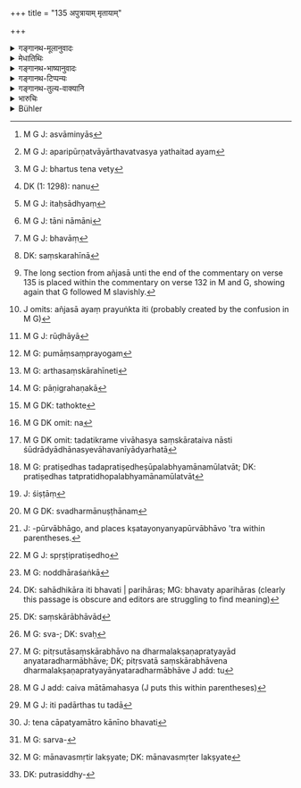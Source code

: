 +++
title = "135 अपुत्रायाम् मृतायाम्"

+++

<details><summary>गङ्गानथ-मूलानुवादः</summary>

If the appointed daughter happen to die without a son, the husband of that appointed daughter may, without hesitation, take that property.—(135)
</details>

<details><summary>मेधातिथिः</summary>

[_थे चोम्मेन्तर्य् ओन् थिस् वेर्से इस् चोर्रुप्त्, अन्द् एदितोर्स् अरे ओड़्तेन् गुएस्सिन्ग् अत् थे मेअनिन्ग्_]

अस्वामित्वात्[^३५२] तु पुत्रिकाया भर्तुर् अप्राप्तधनसंबन्ध उच्यते । अथ किं पुत्रिका विवाहेन संस्क्रियते, उताहो न किंचन । यदि संस्क्रियते, भार्यैवासौ भवति । भार्याकरनो हि विवाहः । ततश् च तधनं +++++++ न संस्क्रियते, कन्यागमनं प्राप्नोति "स्वदारनिरतः सदा" (म्ध् ३.४५) इति नियमातिक्रमश् च । यथेच्छसि तथास्तु । ++++++++ 


[^३५२]:
     M G J: asvāminyās

- <u>ननु</u> चास्मिन् पक्षे श्लोको ऽयम् अनर्थकः । 

- <u>नैष</u> दोषः । परिपूर्णत्वायार्थवादस्य यथैतदीयम्[^३५३] अपत्यं न भर्तुस् तथा धनं न वेत्य्[^३५४] आशङ्कानिवृत्त्यर्थो युक्त एव श्लोकारम्भः । बहवश् चार्थवादिनो मानवाः श्लोकाः । 


[^३५४]:
     M G J: bhartus tena vety


[^३५३]:
     M G J: aparipūrṇatvāyārthavatvasya yathaitad ayam

- <u>अथ वा</u> पुनर् अस्तु न संस्क्रियत इति । न तु[^३५५] चास्मिन् पक्षे कन्यागमनं प्राप्नोति । किं कृतम् । तथाविधायां जातो मातामहस्य पुत्र इति सिद्धे[^३५६] गन्तुर् विध्यर्थातिक्रमनिरूपणेन प्राकरणिकम् । न च तानीमानि[^३५७] न पतनीयानि । +++++++ 


[^३५७]:
     M G J: tāni nāmāni


[^३५६]:
     M G J: itaḥsādhyaṃ


[^३५५]:
     DK (1: 1298): nanu

- किं पुनर् भवान्[^३५८] कन्याशब्दार्थं मत्वा चोदयति कन्याग्रहणं प्राप्नोतीति । त्रिधा हि कन्या । एका तावद् अप्रवृत्तपुंप्रयोगा । तथा +++++++ देवहिताः,[^३५९] प्रथमे वयसि वर्तमाना च । तत्र यदि तावत् पुंसासंप्रयुक्ता "अञ्जसा[^३६०] अयं प्रयुङ्क्त" इति[^३६१] ऊढाया[^३६२] अपि प्राथमिकात् संप्रयोगाद् अनपगतम् एवानुषज्येत । प्रायेण ह्य् अत्र शास्त्रे कन्याशब्दः पुंसासंप्रयोगम्[^३६३] आचष्टे । 


[^३६३]:
     M G: pumāṃsaṃprayogam


[^३६२]:
     M G J: rūḍhāyā


[^३६१]:
     J omits: añjasā ayaṃ prayuṅkta iti (probably created by the confusion in M G)


[^३६०]:
     The long section from añjasā unti the end of the commentary on verse 135 is placed within the commentary on verse 132 in M and G, showing again that G followed M slavishly.


[^३५९]:
     DK: saṃskarahīnā


[^३५८]:
     M G J: bhavāṃ

- अथ संस्कारहीनेति[^३६४] । तद् अपि न । यतः प्रथमम् एव वचनम् एवं स्मरणाभिप्रायेण तत्र संभविप्रमाणान्तरवशाल् लक्षणया हिता इत्य् अत्र प्रतीयते । यथोक्तम्-


[^३६४]:
     M G: arthasaṃskārahīneti

- पाणिग्रहणिका[^३६५] मन्त्राः कन्यास्व् एव प्रतिष्ठिताः ।


[^३६५]:
     M G: pāṇigrahaṇakā

- नाकन्यासु क्वचिन् नॄणां लुप्तधर्मक्रिया हि ताः ॥ इति । (म्ध् ८.२२६)

अत्र धर्मलोपवचनलिङ्गात् पुरुषोपभुक्ताकन्येत्य् उच्यते । तद्विपर्ययेणानुपभुक्ता कन्येति सर्वत्रैव मुख्यार्थम् अनुरुध्य क्रियमाणा धर्मा लक्ष्यन्ते । ते च न सर्वे । किं तर्हि, यावतां प्रमाणम् अस्ति । तथा हि कानीन इति पितुः स्वता संस्काराभावश् च प्रतीयते । केवले हि संस्काराभावे चोढास्वैरिणीपुत्राः कानीनाः । केवलायां च पितृस्वतालक्षणायां पुत्रिकापुत्रो ऽपि कानीन इति व्यपदिश्यते । 

- यच् चोक्तं[^३६६] "स्वदारतस् तु नियमातिक्रमः प्राप्नोति" इति । न ह्य् अस्यायम् अर्थः- स्वदारेभ्यो ऽन्या गन्तव्येति । परस्त्रियं च न[^३६७] कामयते न चापरान् दारान् । तथा सत्य् अनेनैव गतत्वात् परदारप्रतिषेधो ऽनर्थकः स्यात् । किं तर्हि स्वदारेषु रतिर् धारयितव्या रतिभावनयाभ्यासात् प्रीत्यतिशयोत्पत्तेः । "स्त्रियं च न कामयते न चापरान् दारांस् तथा सति धर्मेभ्यो न हीयते" इत्य् अनुवादो ऽयम् । अथ वा स्वदारनिरतो ऽपि पर्ववर्जनम् एनां व्रजेयुः । असौ सुषुप्त्यैवम् अपत्यसेष एव । परदाराप्रतिषेधो ऽपि नास्ति । अनूढत्वात् केनचिद् दारव्यपदेशाभावात् । 


[^३६७]:
     M G DK omit: na


[^३६६]:
     M G DK: tathokte

- किं पुनर् अत्र युक्तम् अविवाह्येति । अष्टौ हि विवाहाः । ते च स्वीकारभेदेन ब्राह्मादिव्यपदेशभेदं प्रतिपद्यन्ते । न चास्याः स्वकरणं भर्तुर् अस्ति, पितुर् एव स्वत्वानतिवृत्तेः । अभ्रातृकायां च विवाहप्रतिषेधे पुत्रिकाम् अविवाह्यां दर्शयति । यथा "नाभ्रातृकाम् उपयच्छेत तोकं ह्य् अस्य तद् भवति " इति । प्राकरणिकश् चायं प्रतिषेधस् तदतिक्रमे विवाहस्य संस्कारतैव नास्ति शूद्राद्याधानस्येवाहवनीयाद्यर्हता[^३६८] रनिगिन्यादिप्रतिषेधेषूपलभ्यमानमूलत्वात्[^३६९] प्रकरणाधीनो ऽपि संस्कारत्वम् अपनुदति । तथा च शिष्टा[^३७०] दर्शनीयकन्याभावे कपिलादिरूपाम् उपयच्छन्ति । तथा च सहधर्मानुष्ठानम्[^३७१] आचरन्ति । क्षतयोन्यन्यपूर्वाभावो ऽत्र[^३७२] समानप्रवरादिकयोढयापि कथंचिन् न पत्नीकार्यं कुर्वन्ति । एतदर्थम् एव कैश्चिन् "नोद्वहेत् कपिलाम्" (म्ध् ३.८) इत्य् अत्र दृष्टदोषोपवर्णनम्, प्राकरणिकत्वे ऽपि सपिण्डादिप्रतिषेधस्य चैकरूप्यं मा विज्ञायीति । 


[^३७२]:
     J: -pūrvābhāgo, and places kṣatayonyanyapūrvābhāvo 'tra within parentheses.


[^३७१]:
     M G DK: svadharmānuṣṭhānam


[^३७०]:
     J: śiṣṭāṃ


[^३६९]:
     M G: pratiṣedhas tadapratiṣedheṣūpalabhyamānamūlatvāt; DK: pratiṣedhas tatpratidhopalabhyamānamūlatvāt


[^३६८]:
     M G DK omit: tadatikrame vivāhasya saṃskārataiva nāsti śūdrādyādhānasyevāhavanīyādyarhatā

- <u>कथं</u> पुनः स्पष्टप्रतिषेधो[^३७३] भ्रातृकाम् उपयच्छते तस्मिन् नोद्द्वाहशङ्का[^३७४] ।


[^३७४]:
     M G: noddhāraśaṅkā


[^३७३]:
     M G J: spṛṣṭipratiṣedho

- <u>उच्यते</u> । अस्य प्रतिषेधस्य वाक्यशेषः श्रूयते- "अपत्यं ह्य् अस्य तद् भवति" इति अनेन । ततश् चापत्योत्पत्ताव् एव पुत्रिका न भार्या धर्मार्थम् । अर्थकामयोस् त्व् अस्त्व् एव सहाधिकार इति ।

- <u>भवत्व्</u> अयम्, अपरिहारस्[^३७५] तु स्वकरणाभावाद्[^३७६] अविवाहः । 


[^३७६]:
     DK: saṃskārābhāvād


[^३७५]:
     DK: sahādhikāra iti bhavati | parihāras; MG: bhavaty aparihāras (clearly this passage is obscure and editors are struggling to find meaning)

- <u>ननु</u> तस्मिन् पक्षे कानीन एव पुत्रिकापुत्रः स्यात् । न ह्य् असौ पितुः स्वं[^३७७] स्याद् असंस्कृतयओश् चापत्यम् इति । संस्कारपक्षे तु पितृस्वतासंस्कारभावोभयलक्षणवान् प्रत्यक्षाद् अन्यतरधर्माभावे[^३७८] कानीनाद् भिद्यत इति युक्तम् । 


[^३७८]:
     M G: pitṛsutāsaṃskārabhāvo na dharmalakṣaṇapratyayād anyataradharmābhāve; DK; pitṛsvatā saṃskārabhāvena dharmalakṣaṇapratyayānyataradharmābhāve J add: tu


[^३७७]:
     M G: sva-; DK: svaḥ

- <u>अत्रोच्यते</u> । न वयं पुत्रिकापुत्रस्य कानीनस्य लक्षणं तद् अस्य नातीति ब्रूमः । इदं हि तस्य लक्षणम् ।

- पितृवेश्मनि कन्या तु यं पुत्रं जनयेद् रहः ।

- तं कानीनं वदेन् नाम्ना वोढुः कन्यासमुद्भवम् ॥ इति । (म्ध् ९.१७२)

अस्य चार्थः । य एवंलक्षणः स इह शस्त्रे कानीनग्रहणेषु ग्रहीतव्यः । स च कस्यापत्यम् इत्य् अपेक्षायाम् "वोढुः कन्यासमुद्भवम्" इति द्वितीयं वाक्यम् । अथ वा नेह पदार्थो लक्ष्यते । किं तर्हि, संबन्धिता नियम्यते । य एवंविधः कानीनस् तं वोढुः संबन्धिनं वदेद् इत्य् एकवाक्यतैव । संबन्धिता च पदार्थभेदे चाप्य् उपाधिभेदाद् भिद्यत एव रहःप्रकाशभेदेन ।[^३७९] अन्ये चाहुर् यद्य् पदार्थः स एव तदा[^३८०] कानीनशब्दस्य शब्दार्थसंबन्धो ऽबधित एवावगन्तव्यः । ते चेद् अपत्यमात्रे कानीनं स्मरन्ति,[^३८१] भवतु पैतृके कानीने व्यवहारः । 


[^३८१]:
     J: tena cāpatyamātro kānīno bhavati


[^३८०]:
     M G J: iti padārthas tu tadā


[^३७९]:
     M G J add: caiva mātāmahasya (J puts this within parentheses)

- <u>अन्ये</u> तु स्मृतिम् एव विशेषनिष्ठाम् आहुः । न हि कन्यापत्यमात्रे सर्वत्र[^३८२] कानीनशब्दः प्रयुज्यते । किं तर्हि, मानवस्मृतिलक्षिते[^३८३] । एतद् अप्य् अनुमन्यामहे । निश्चिते प्रयोगाभावे ऽवशेषस्मरणे ऽपि पुण्यसिद्ध्यादितद्विशेषावगतिः[^३८४] प्रयोगतो न्यय्यैव ॥ ९.१३५ ॥


[^३८४]:
     DK: putrasiddhy-


[^३८३]:
     M G: mānavasmṛtir lakṣyate; DK: mānavasmṛter lakṣyate


[^३८२]:
     M G: sarva-
</details>

<details><summary>गङ्गानथ-भाष्यानुवादः</summary>

So far it would appear that the husband of the Appointed Daughter who has had no issue, has nothing to do with the property in question; hence the present text lays down his connection with it.

In this connection there arises the question:—“Does the Appointed Daughter become ‘sanctified’ by marriage or not? If she *is* sanctified, then she becomes a *wife*; as ‘marriage’ consists in ‘making a wife.’ And in that case her property naturally reverts to her husband (?). If, on the other hand, she is *not* sanctified by the marriage,—then, as she would still continue to be a *maiden*, her husband’s intercourse with her would he of the nature of having intercourse with an unmarried maiden, and would he a direct contravention of the rule that one should always remain attached to his own wife.”

You may take it any way you choose. (?)

“But in that case the present verse becomes meaningless.”

There is no force in this objection. In order to complete the usefulness of the verse, it should he taken as meant to set aside the notion that ‘just as the child horn of the Appointed Daughter does not belong to her husband, so would her property also not be inherited by him.’ As a matter of fact, again, there are several verses in the work of Manu that are purely declamatory.

Or, (for the sake of argument) it may be said that the Appointed Daughter is *not* sanctified by Marriage. Even so, intercourse with her would not mean intercourse with a maiden.—“How so?”—Because all that is meant is that the child born of her shall belong to its mother’s father; and any consideration of extraneous matters is entirely out of place (?) Then again, the act of the husband of the Appointed Daughter is not among those that make one an ‘outcaste’ (as it would, if it meant intercourse with a maiden).

Further, is the argument that ‘it moans intercourse with a maiden’ urged on the understanding that the name ‘maiden’ stands for the *remarried widow*? As a matter of fact, there are three kinds of ‘maidens’—(l) one who has had no sexual intercourse with a male, (2) one who has dedicated herself to lifelong service of temples, and (3) one who is still a child. Now, if the objector understands the term ‘maiden’ as standing tor one who has had no sexual intercourse, then, the first intercourse that the husband has with his married wife would also be ‘intercourse with a *maiden*.’ In the present treatise, the term ‘*kanyā*,’ ‘maiden,’ is generally used in the sense of ‘one who has had no sexual intercourse with a male.’

If the term ‘maiden’ be taken to stand for *one for whom the sacraments have not been performed*,—that cannot he right; as words expressive of that would he forthcoming at the very outset (?) In fact, it is only on the strength of other authorities that the term is taken figuratively as standing for the said person (?) It has been said that—‘all the sacred texts used at marriage are applicable to maidens only, and never to non-maidens, because the latter are such as have fallen off from all religious rites’ (8.226); and the mention of ‘falling off from religious rites’ is clearly indicative of the fact that the girl who has had intercourse with man is a ‘non-maiden’; and obviously, she who has not had such intercourse is a ‘maiden.’ In all these cases the ‘rites’ referred to are those that are done in accordance with the direct signification of the term ‘maiden.’ Now the question arises whether this is so in the case of all ‘rites, ‘or only in those in regard to which there are other authorities? Now, as regards the son called ‘*maiden-born*’ ‘*Kānīna*,’ the very name indicates that the girl is still under her father and is devoid of the sacramental rite (of marriage). If the name indicated only *the absence of religions rites*,—*i* *e*., if the name ‘maiden-horn’ applied to the child not born of lawful wed-lock,—then the son of the *married* woman also, begotten by men other than her husband, would he ‘maiden-born.’ On the other hand, if the name indicated the *ownership of the father* only, then the daughter of the Appointed Daughter also would come to be called ‘maiden-born’.

It has been said above that intercourse with the ‘maiden’ involves the transgression of the law that one should have intercourse with his ‘*wife*’ only, lint this law does not mean that, ‘one should not have intercourse with women other than his wife,’ or that, ‘he should not love another woman or another wife.’ Because if it meant that, then all this prohibition being already contained in this law, any separate prohibition of ‘intercourse with the wives of others’ would he entirely superfluous. What the said law does mean is that ‘the man shall cherish love for his wife,’—the cultivating of the feelings of love being conducive to great happiness. (?) The passage—‘One should not cherish desire for any woman, nor the wife of another man, as by avoiding this he falls not off from virtue’—is a mere reiteration. Or, it may only mean the injunction that ‘while remaining attached to his own wife, one should avoid intercourse with her on the sacred days.’ Even so, the injunction would be only supplementary to another. Nor would the case in question fall within the prohibition of intercourse with ‘*another’s wife*’; because so long as she has not been married, she cannot, be called ‘wife.’

Now what is the right course to adopt?

The right course is that the girl (Appointed Daughter) should not be wedded by any person. There are eight forms of marriage; they have been styled ‘*Brāhma*’ and the rest, in accordance with the nature of the manner of acceptance involved in each; and in the case of the Appointed Daughter, there is no ‘acceptance’ (or *making own*); as in her case, the ownership of the girl’s father does not cease. Further, the very prohibition regarding the marrying of a brotherless girl implies that one should not marry the ‘Appointed Daughter.’ It is said for instance that—‘one should not marry a brotherless girl, as her son belongs to her father’ (*Gautama*, 28.20). This prohibition occurs in a special context; and the trangression of this would make the marriage lose its true sacramental character; just as the marrying of a *Śūdru* girl by a Brāhmaṇa deprives his ‘fire’ of the ‘*Āhavanīya*’ (sacrificial) character.

Mere prohibition however of a certain marriage does not necessarily deprive it of its sacramental character. In many eases, for instance, people marry the ‘tawny girl,’ and several such others as are forbidden; and with the assistance of those wives they do cany on their religious duties. But if the girl belongs to the same *Gotra* or *Pravara* as her husband’s, then, even though she has been ‘*married*,’ she cannot fulfill the duties of the ‘wife’ for him. It is in view of this fact that in connection with the rule that—‘one should not marry the lawny girl ete., etc.,’—some people have held that the prohibition, pertains to the *visible* disabilities, and hence it does not stand on the same footing as the prohibition of the marrying of a ‘*sapiṇḍa*’ girl; though both the prohibitions occur in the same context.

“Wherefore then is there any prohibition as to the case of the Appointed Daughter falling under Marriage?” Because as a supplement to the said prohibition, there is the assertion ‘because the child belongs to the father.’

Thus then, it is only in so far as the obtaining of children is concerned that the Appointed Daughter cannot he one’s ‘wife’; she is fully entitled to assist as ‘wife’ in all that relates to sacred duties, property and pleasure.

This may ho so; yet, inasmuch as she cannot become the man’s *own*, there can be no real *marriage* (which implies *ownership*).

“In that case the son of the Appointed Daughter would be ‘maiden-born.’ Because he would not belong to his progenitor; he being the child of parents not lawfully wedded, if however, the marriage of the Appointed Daughter *is* of the nature of a ‘sacrament,’ the child fulfills both conditions—that of belonging to his progenitor and being born of duly hallowed wed-lock. And if he fails in only one of those two conditions, he is still different from the^(‘)maiden-born.’”

Our answer to the above is as follows:—The character of the^(‘)maiden-born’ son is not present in the son of the Appointed Daughter.

The definition of the ‘maiden-horn’ is thus stated—‘A son whom a maiden secretly bears in her father’s house, one should call *maiden-born* by name; and the child horn of the maiden belongs to the man who marries her’ (9.172). And the meaning of this is as follows.—‘If a son fulfills these conditions, he shall he regarded in this treatise as
*maiden-born*; and the question arising as to the person to whom such a
son belongs, the text adds, as an additional sentence, that ‘the child horn of the maiden belongs to the man who marries her.’ Or, this text may he taken not as defining the particular kind of son, but simply as declaring his *relationship*;—the sense being that ‘the maiden-born son should he regarded as related to the person who marries the girl’; so that the whole text forms one connected sentence. As a matter of fact, relationship varies with variations in the persons concerned and the attendant circumstances,—such for instance, as while the one (the maiden-born) is begotten *secretly*, the other (that of the Appointed Daughter) is begotten openly.

Thus the idea that the text quoted supplies the definition of the ‘maiden-born’ son should be regarded as repudiated. It only points out that the child is^(‘)maiden-born’....(?)

Others however have declared that the *Smṛti* text itself has a special hearing; the name^(‘)maiden-horn’ is not applied to every child of an unmarried^(‘)maiden’; it applies only to such a child as has been defined by Manu.

This view also we accept (??)—(135)
</details>

<details><summary>गङ्गानथ-टिप्पन्यः</summary>

‘*Dhanam*.’—‘What the appointed daughter received from her father either during his life-time or on his death.’ (Nārāyaṇa).—But Kullūka says that this prohibits the father inheriting the appointed daughter’s estate on the plea that she was his ‘son.’—According to Nandana it precludes the paternal uncle and other relatives from inheriting the property of an appointed daughter.

This verse is quoted in *Aparārka* (p.754), which adds that this refers to the case of the daughter who has been ‘appointed’ under the terms that ‘the son born of this girl shall be mine’, and not to that of one who is ‘appointed’ as herself being the ‘son’; in the case of the latter the husband is precluded from inheriting her property, by Paiṭhīnasi.

It is quoted in *Vivādaratnākara* (p. 520), which adds that this rule is meant for cases where the dead sonless daughter has no unmarried daughter or sister;—in *Parāśaramādhava* (Vyavahāra, p. 374), which adds that this refers to cases where no brother-is born to the lady, oven subsequently;—in *Vyavahāra-Bālambhaṭṭī* (p. 742 and 765);—and by Jīmūtavāhana (*Dāyabhāga* p. 276), which says that this refers to cases where a son has been born to the Appointed Daughter and has died.
</details>

<details><summary>गङ्गानथ-तुल्य-वाक्यानि</summary>

*Yājñavalkya* (2.145).—‘The property of a childless woman goes to her
husband.’

*Śaṅkha-Likhita* (Aparārka, p. 754).—‘If an Appointed Daughter dies
childless, her husband does not inherit her property.’

*Paiṭhīnasi* (Do.)—‘When an Appointed Daughter dies childless, her
property should not go to her husband; it should be taken cither by her
*mother or by her mother-in-law* \[for these two, the text, as quoted in
Vivādaratnākara, p. 521, mentions the unmarried sister.\]’

*Devala* (Vivādaratnākara, p. 519).—‘If a woman dies childless, her
property should be taken either by her husband, or by her mother or by her brother or by her father.’

*Nārada* (13.9).—‘If the woman has no offspring, her property goes to
her husband, if they were married in the first four forms of marriage; it shall go to her parents, if she had been married in the last four forms of marriage.’
</details>

<details><summary>भारुचिः</summary>

पुत्रिकायाः पितर्य् अपुत्रे उपरते, तद्धने च सर्वस्मिन् पुत्रिकया गृहीते, यद्य् अपुत्र्[आ पुत्रिका म्रियेत तदा तद्धनं] भर्तुः स्यात् । नासौ श्वशुरसपिण्डैर् ज्ञातिभिर् वानुयोज्यः ॥ ९.१३५ ॥
</details>

<details><summary>Bühler</summary>

135	But if an appointed daughter by accident dies without (leaving) a son, the husband of the appointed daughter may, without hesitation, take that estate.
</details>
